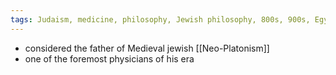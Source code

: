 ```yaml
---
tags: Judaism, medicine, philosophy, Jewish philosophy, 800s, 900s, Egypt, Iraq, Abbasids
---
```


- considered the father of Medieval jewish [[Neo-Platonism]]
- one of the foremost physicians of his era